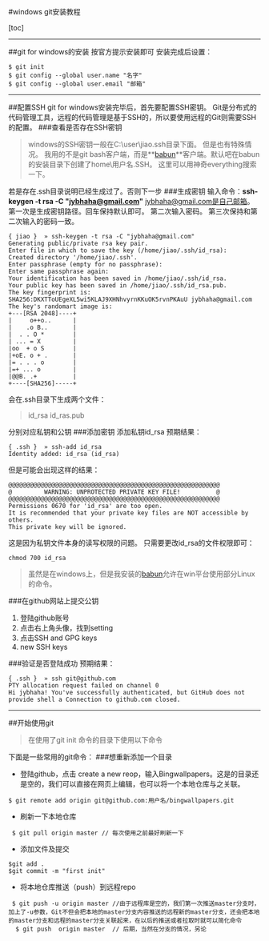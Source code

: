 #windows git安装教程

[toc]

----------


##git for windows的安装
按官方提示安装即可
安装完成后设置：
```
$ git init
$ git config --global user.name "名字"
$ git config --global user.email "邮箱"
```

----------


##配置SSH
git for windows安装完毕后，首先要配置SSH密钥。
Git是分布式的代码管理工具，远程的代码管理是基于SSH的，所以要使用远程的Git则需要SSH的配置。
###查看是否存在SSH密钥
>windows的SSH密钥一般在C:\user\jiao\.ssh目录下面。
但是也有特殊情况。
我用的不是git bash客户端，而是**[babun][1]**客户端。默认吧在babun的安装目录下创建了home\用户名\.SSH。
这里可以用神奇everything搜索一下。

若是存在.ssh目录说明已经生成过了。否则下一步
###生成密钥
输入命令：**ssh-keygen -t rsa -C "jybhaha@gmail.com"**
jybhaha@gmail.com是自己邮箱。
第一次是生成密钥路径。回车保持默认即可。
第二次输入密码。
第三次保持和第二次输入的密码一致。
```shell
{ jiao }  » ssh-keygen -t rsa -C "jybhaha@gmail.com"
Generating public/private rsa key pair.
Enter file in which to save the key (/home/jiao/.ssh/id_rsa):
Created directory '/home/jiao/.ssh'.
Enter passphrase (empty for no passphrase):
Enter same passphrase again:
Your identification has been saved in /home/jiao/.ssh/id_rsa.
Your public key has been saved in /home/jiao/.ssh/id_rsa.pub.
The key fingerprint is:
SHA256:DKXTToUEgeXL5wi5KLAJ9XHNhvyrnKKuOK5rvnPKAuU jybhaha@gmail.com
The key's randomart image is:
+---[RSA 2048]----+
|     o++o..      |
|    .o B..       |
|  . . O *        |
| ... = X         |
|oo  + o S        |
|+oE. o + .       |
|= . . . o        |
|=+ ... o         |
|@@B. .+          |
+----[SHA256]-----+

```
会在.ssh目录下生成两个文件：
>id_rsa
id_ras.pub

分别对应私钥和公钥
###添加密钥
添加私钥id_rsa
预期结果：
```
{ .ssh }  » ssh-add id_rsa
Identity added: id_rsa (id_rsa)

```
但是可能会出现这样的结果：
```
@@@@@@@@@@@@@@@@@@@@@@@@@@@@@@@@@@@@@@@@@@@@@@@@@@@@@@@@@@@
@         WARNING: UNPROTECTED PRIVATE KEY FILE!          @
@@@@@@@@@@@@@@@@@@@@@@@@@@@@@@@@@@@@@@@@@@@@@@@@@@@@@@@@@@@
Permissions 0670 for 'id_rsa' are too open.
It is recommended that your private key files are NOT accessible by others.
This private key will be ignored.
```
这是因为私钥文件本身的读写权限的问题。
只需要更改id_rsa的文件权限即可：
```
chmod 700 id_rsa  
```
>虽然是在windows上，但是我安装的[babun][1]允许在win平台使用部分Linux的命令。

###在github网站上提交公钥

 1. 登陆github账号
 2. 点击右上角头像，找到setting
 3. 点击SSH and GPG keys
 4. new SSH keys
 
###验证是否登陆成功
预期结果：
```
{ .ssh }  » ssh git@github.com
PTY allocation request failed on channel 0
Hi jybhaha! You've successfully authenticated, but GitHub does not provide shell a Connection to github.com closed.

```


----------


##开始使用git
>在使用了git init 命令的目录下使用以下命令

下面是一些常用的git命令：
###想重新添加一个目录

 - 登陆github，点击 create a new reop，输入Bingwallpapers。这是的目录还是空的，我们可以直接在网页上编辑，也可以将一个本地仓库与之关联。
```
$ git remote add origin git@github.com:用户名/bingwallpapers.git
```
 - 刷新一下本地仓库
```
 $ git pull origin master // 每次使用之前最好刷新一下
```
 - 添加文件及提交
```
$git add .
$git commit -m "first init"
```
 - 将本地仓库推送（push）到远程repo
```
 $ git push -u origin master //由于远程库是空的，我们第一次推送master分支时，加上了-u参数，Git不但会把本地的master分支内容推送的远程新的master分支，还会把本地的master分支和远程的master分支关联起来，在以后的推送或者拉取时就可以简化命令
  $ git push  origin master  // 后期，当然在分支的情况，另论
```


  [1]: http://babun.github.io/